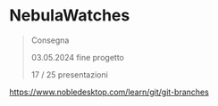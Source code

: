 
# NebulaWatches


>Consegna
>
> 03.05.2024 fine progetto
>
> 17 / 25 presentazioni

https://www.nobledesktop.com/learn/git/git-branches